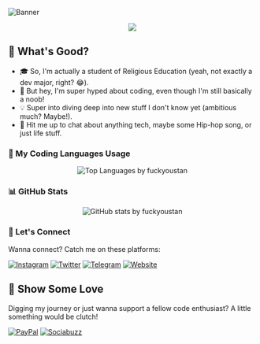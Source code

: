 

![Banner](https://capsule-render.vercel.app/api?type=blur&height=300&color=gradient&text=Yo!%20I'm%20Stan&desc=yeah%20stan,%20inspired%20by%20eminem%20song&fontAlign=50&fontSize=90&descSize=20&descAlignY=53&descAlign=59&fontAlignY=40)

<p align="center">
  <img src="https://readme-typing-svg.herokuapp.com?font=Fira+Code&size=24&duration=3000&pause=1000&center=true&vCenter=true&width=435&lines=Welcome+to+my+GitHub+space!;I+build+cool+things+with+code;Coding+with+chaos+and+style;Check+out+my+projects+below;Glad+you're+here!"/>
</p>

## 🚀 What's Good?

- 🎓 So, I'm actually a student of Religious Education (yeah, not exactly a dev major, right? 😂).
- 🌱 But hey, I'm super hyped about coding, even though I'm still basically a noob!
- 💡 Super into diving deep into new stuff I don't know yet (ambitious much? Maybe!).
- 💬 Hit me up to chat about anything tech, maybe some Hip-hop song, or just life stuff.

### 🧠 My Coding Languages Usage

<p align="center">
  <img src="https://github-readme-stats.vercel.app/api/top-langs/?username=fuckyoustan&layout=compact&theme=tokyonight" alt="Top Languages by fuckyoustan"/>
</p>

### 📊 GitHub Stats

<p align="center">
  <img src="https://github-readme-stats.vercel.app/api?username=fuckyoustan&show_icons=true&theme=tokyonight" alt="GitHub stats by fuckyoustan"/>
</p>

### 🔗 Let's Connect

Wanna connect? Catch me on these platforms:

[![Instagram](https://img.shields.io/badge/Instagram-E4405F?style=for-the-badge&logo=instagram&logoColor=white)](https://www.instagram.com/napiies_) [![Twitter](https://img.shields.io/badge/Twitter-1DA1F2?style=for-the-badge&logo=x&logoColor=white)](https://x.com/mpiiess)
[![Telegram](https://img.shields.io/badge/Telegram-26A5E4?style=for-the-badge&logo=telegram&logoColor=white)](https://t.me/fuckyoustan) [![Website](https://img.shields.io/badge/Website-FF5722?style=for-the-badge&logo=blogger&logoColor=white)](https://www.blogger.com/profile/02409751167646492790)

## 💖 Show Some Love

Digging my journey or just wanna support a fellow code enthusiast? A little something would be clutch!
 
[![PayPal](https://img.shields.io/badge/SUPPORT-PAYPAL-0070ba?style=for-the-badge&logo=paypal&logoColor=blue)](https://paypal.me/bogenk)
[![Sociabuzz](https://img.shields.io/badge/SUPPORT-SOCIABUZZ-ffdd00?style=for-the-badge&logo=buy-me-a-coffee&logoColor=yellow)](https://sociabuzz.com/stan_/support)
